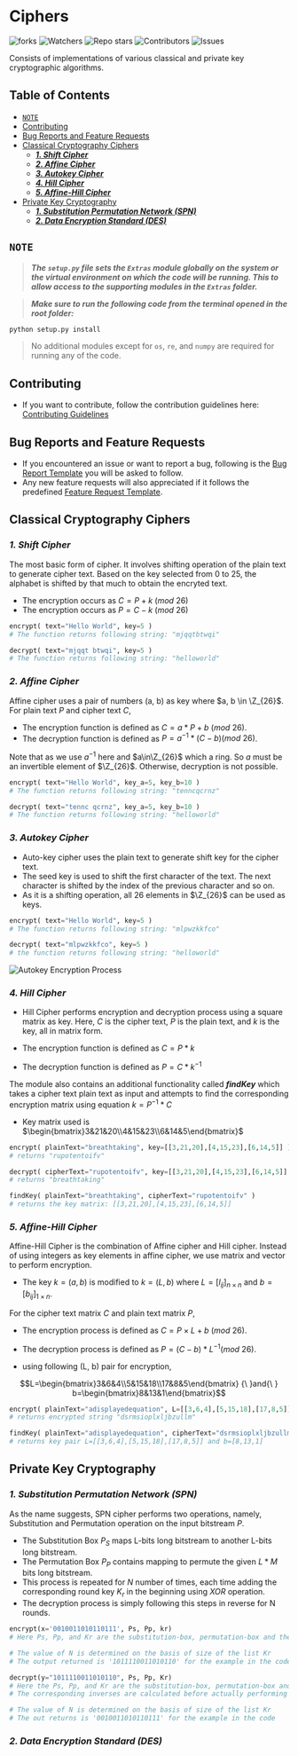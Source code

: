 # Ciphers

![forks](https://img.shields.io/github/forks/vihar-s1/Ciphers?style=for-the-badge&color=dark-green)
![Watchers](https://img.shields.io/github/watchers/vihar-s1/Ciphers?style=for-the-badge&color=dark-green)
![Repo stars](https://img.shields.io/github/stars/vihar-s1/Ciphers?style=for-the-badge&color=dark-green)
![Contributors](https://img.shields.io/github/contributors/vihar-s1/Ciphers?style=for-the-badge&color=dark-green)
![Issues](https://img.shields.io/github/issues/vihar-s1/Ciphers?style=for-the-badge&color=dark-green)

<!-- ![Project Logo](logo.png) -->

Consists of implementations of various classical and private key cryptographic algorithms.

## Table of Contents <!-- omit in toc -->

- [`NOTE`](#note)
- [Contributing](#contributing)
- [Bug Reports and Feature Requests](#bug-reports-and-feature-requests)
- [Classical Cryptography Ciphers](#classical-cryptography-ciphers)
  - [___1. Shift Cipher___](#1-shift-cipher)
  - [___2. Affine Cipher___](#2-affine-cipher)
  - [___3. Autokey Cipher___](#3-autokey-cipher)
  - [___4. Hill Cipher___](#4-hill-cipher)
  - [___5. Affine-Hill Cipher___](#5-affine-hill-cipher)
- [Private Key Cryptography](#private-key-cryptography)
  - [___1. Substitution Permutation Network (SPN)___](#1-substitution-permutation-network-spn)
  - [___2. Data Encryption Standard (DES)___](#2-data-encryption-standard-des)

## `NOTE`

> ___The `setup.py` file sets the `Extras` module globally on the system or the virtual environment on which the code will be running. This to allow access to the supporting modules in the `Extras` folder.___

> ___Make sure to run the following code from the terminal opened in the root folder:___

```bash
python setup.py install
```

> No additional modules except for `os`, `re`, and `numpy` are required for running any of the code.

## Contributing

- If you want to contribute, follow the contribution guidelines here: [Contributing Guidelines](https://github.com/vihar-s1/Ciphers/blob/main/CONTRIBUTING.md)

## Bug Reports and Feature Requests

- If you encountered an issue or want to report a bug, following is the [Bug Report Template](https://github.com/vihar-s1/Ciphers/blob/main/.github/ISSUE_TEMPLATE/bug_report.md) you will be asked to follow.
- Any new feature requests will also appreciated if it follows the predefined [Feature Request Template](https://github.com/vihar-s1/Ciphers/blob/main/.github/ISSUE_TEMPLATE/feature_request.md).

## Classical Cryptography Ciphers

### ___1. Shift Cipher___

The most basic form of cipher. It involves shifting operation of the plain text to generate cipher text. Based on the key selected from 0 to 25, the alphabet is shifted by that much to obtain the encryted text.

- The encryption occurs as $C=P+k{\ }(mod{\ }26)$
- The encryption occurs as $P=C-k{\ }(mod{\ }26)$

```python
encrypt( text="Hello World", key=5 )  
# The function returns following string: "mjqqtbtwqi"

decrypt( text="mjqqt btwqi", key=5 )  
# The function returns following string: "helloworld"
```

### ___2. Affine Cipher___

Affine cipher uses a pair of numbers (a, b) as key where $a, b \in \Z_{26}$. For plain text $P$ and cipher text $C$,

- The encryption function is defined as $C = a*P + b{\ }(mod{\ }26)$.
- The decryption function is defined as $P = a^{-1} * (C - b)(mod{\ }26)$.

Note that as we use $a^{-1}$ here and $a\in\Z_{26}$ which a ring. So $a$ must be an invertible element of $\Z_{26}$. Otherwise, decryption is not possible.

```python
encrypt( text="Hello World", key_a=5, key_b=10 )  
# The function returns following string: "tenncqcrnz"

decrypt( text="tennc qcrnz", key_a=5, key_b=10 )  
# The function returns following string: "helloworld"
```

### ___3. Autokey Cipher___

- Auto-key cipher uses the plain text to generate shift key for the cipher text.
- The seed key is used to shift the first character of the text. The next character is shifted by the index of the previous character and so on.
- As it is a shifting operation, all 26 elements in $\Z_{26}$ can be used as keys.

```python
encrypt( text="Hello World", key=5 )
# The function returns following string: "mlpwzkkfco"

decrypt( text="mlpwzkkfco", key=5 )
# the function returns following string: "helloworld"
```

 ![Autokey Encryption Process](https://user-images.githubusercontent.com/96971096/219880843-d2ba1256-81e1-438e-a534-472e96b8849d.png)

### ___4. Hill Cipher___

- Hill Cipher performs encryption and decryption process using a square matrix as key.
 Here, $C$ is the cipher text, $P$ is the plain text, and $k$ is the key, all in matrix form.

- The encryption function is defined as $C = P*k$
- The decryption function is defined as $P = C*k^{-1}$

The module also contains an additional functionality called ___findKey___ which takes a cipher text plain text as input and attempts to find the corresponding encryption matrix using equation $k = P^{-1}*C$
  
- Key matrix used is $\begin{bmatrix}3&21&20\\4&15&23\\6&14&5\end{bmatrix}$

```python
encrypt( plainText="breathtaking", key=[[3,21,20],[4,15,23],[6,14,5]] )
# returns "rupotentoifv"

decrypt( cipherText="rupotentoifv", key=[[3,21,20],[4,15,23],[6,14,5]] )
# returns "breathtaking"

findKey( plainText="breathtaking", cipherText="rupotentoifv" )
# returns the key matrix: [[3,21,20],[4,15,23],[6,14,5]]  
```

### ___5. Affine-Hill Cipher___

Affine-Hill Cipher is the combination of Affine cipher and Hill cipher.
Instead of using integers as key elements in affine cipher, we use matrix and vector to perform encryption.

- The key $k=(a,b)$ is modified to $k=(L,b)$ where $L=[l_{ij}]_{n{\times}n}$ and $b=[b_{ij}]_{1{\times}n}$.

For the cipher text matrix $C$ and plain text matrix $P$,

- The encryption process is defined as $C=P{\times}L+b{\ }(mod{\ }26)$.
- The decryption process is defined as $P=(C-b)*L^{-1}(mod{\ }26)$.

- using following (L, b) pair for encryption,

$$L=\begin{bmatrix}3&6&4\\5&15&18\\17&8&5\end{bmatrix} {\ }and{\ } b=\begin{bmatrix}8&13&1\end{bmatrix}$$

```python
encrypt( plainText="adisplayedequation", L=[[3,6,4],[5,15,18],[17,8,5]], b=[8,13,1])
# returns encrypted string "dsrmsioplxljbzullm"

findKey( plainText="adisplayedequation", cipherText="dsrmsioplxljbzullm" )
# returns key pair L=[[3,6,4],[5,15,18],[17,8,5]] and b=[8,13,1]
```

## Private Key Cryptography

### ___1. Substitution Permutation Network (SPN)___

As the name suggests, SPN cipher performs two operations, namely, Substitution and Permutation operation on the input bitstream $P$.

- The Substitution Box $P_S$ maps L-bits long bitstream to another L-bits long bitstream.
- The Permutation Box $P_P$ contains mapping to permute the given $L*M$ bits long bitstream.
- This process is repeated for $N$ number of times, each time adding the corresponding round key $K_r$ in the beginning using $XOR$ operation.
- The decryption process is simply following this steps in reverse for N rounds.

```python
encrypt(x='0010011010110111', Ps, Pp, kr)
# Here Ps, Pp, and Kr are the substitution-box, permutation-box and the list of round-keys respectively.

# The value of N is determined on the basis of size of the list Kr
# The output returned is '1011110011010110' for the example in the code
```

```python
decrypt(y="1011110011010110", Ps, Pp, Kr)
# Here the Ps, Pp, and Kr are the substitution-box, permutation-box and the list of round-keys respectively used as it is for encryption.
# The corresponding inverses are calculated before actually performing decryption

# The value of N is determined on the basis of size of the list Kr
# The out returns is '0010011010110111' for the example in the code
```

### ___2. Data Encryption Standard (DES)___


[def]: #note
